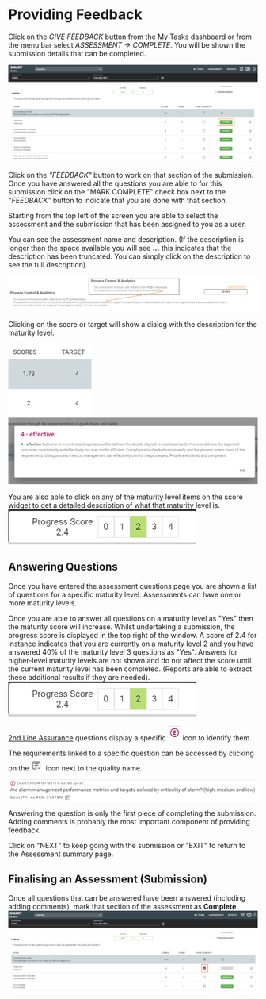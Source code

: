 # Providing Feedback
Click on the _GIVE FEEDBACK_ button from the My Tasks dashboard or from the menu bar select _ASSESSMENT -> COMPLETE_. You will be shown the submission details that can be completed.

![Image](../assets/screenshots/jobs/giveFeedback.png)


Click on the _"FEEDBACK"_ button to work on that section of the submission. Once you have answered all the questions you are able to for this submission click on the "MARK COMPLETE" check box next to the _"FEEDBACK"_ button to indicate that you are done with that section.

Starting from the top left of the screen you are able to select the assessment and the submission that has been assigned to you as a user.

You can see the assessment name and description. (If the description is longer than the space available you will see **...** this indicates that the description has been truncated. You can simply click on the description to see the full description).

![Image](../assets/screenshots/jobs/descriptionExpand.png)

Clicking on the score or target will show a dialog with the description for the maturity level.

![Image](../assets/screenshots/jobs/scoreTarget.png)
![image](../assets/screenshots/jobs/maturityDescription.png)

You are also able to click on any of the maturity level items on the score widget to get a detailed description of what that maturity level is.
![Image](../assets/screenshots/jobs/scoreWidget.png)

## Answering Questions
Once you have entered the assessment questions page you are shown a list of questions for a specific maturity level. Assessments can have one or more maturity levels.

Once you are able to answer all questions on a maturity level as "Yes" then the maturity score will increase. Whilst undertaking a submission, the progress score is displayed in the top right of the window. A score of 2.4 for instance indicates that you are currently on a maturity level 2 and you have answered 40% of the maturity level 3 questions as "Yes". Answers for higher-level maturity levels are not shown and do not affect the score until the current maturity level has been completed. (Reports are able to extract these additional results if they are needed).
![Image](../assets/screenshots/jobs/scoreWidget.png)

[2nd Line Assurance](/concepts/second-line-assurance.html) questions display a specific ![Image](../assets/screenshots/jobs/secondLineIcon.png) icon to identify them.

The requirements linked to a specific question can be accessed by clicking on the ![Image](../assets/screenshots/jobs/reqIcon.png) icon next to the quality name.

![Image](../assets/screenshots/jobs/question.png)

Answering the question is only the first piece of completing the submission. Adding comments is probably the most important component of providing feedback.

Click on "NEXT" to keep going with the submission or "EXIT" to return to the Assessment summary page.

## Finalising an Assessment (Submission)
Once all questions that can be answered have been answered (including adding comments), mark that section of the assessment as **Complete**.
![Image](../assets/screenshots/jobs/fb-markcomplete.png)
